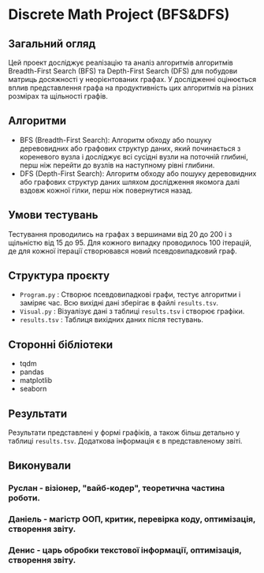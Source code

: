 # Discrete Math Project (BFS&DFS) 

## Загальний огляд
Цей проект досліджує реалізацію та аналіз алгоритмів алгоритмів Breadth-First Search (BFS) та Depth-First Search (DFS) для побудови матриць досяжності у неорієнтованих графах. У дослідженні оцінюється вплив представлення графа на продуктивність цих алгоритмів на різних розмірах та щільності графів.

## Алгоритми
+ BFS (Breadth-First Search): Алгоритм обходу або пошуку деревовидних або графових структур даних, який починається з кореневого вузла і досліджує всі сусідні вузли на поточній глибині, перш ніж перейти до вузлів на наступному рівні глибини.
+ DFS (Depth-First Search): Алгоритм обходу або пошуку деревовидних або графових структур даних шляхом дослідження якомога далі вздовж кожної гілки, перш ніж повернутися назад.

## Умови тестувань
Тестування проводились на графах з вершинами від 20 до 200 і з щільністю від 15 до 95. Для кожного випадку проводилось 100 ітерацій, де для кожної ітерації створювався новий псевдовипадковий граф.

## Структура проєкту
+ ``` Program.py ``` : Створює псевдовипадкові графи, тестує алгоритми і заміряє час. Всю вихідні дані зберігає в файлі ```results.tsv```.
+ ``` Visual.py ``` : Візуалізує дані з таблиці ``` results.tsv ``` і створює графіки.
+ ``` results.tsv ``` : Таблиця вихідних даних після тестувань.

## Сторонні бібліотеки
+ tqdm
+ pandas
+ matplotlib
+ seaborn

## Результати
Результати представлені у формі графіків, а також більш детально у таблиці ```results.tsv```. Додаткова інформація є в представленому звіті.

## Виконували
### Руслан - візіонер, "вайб-кодер", теоретична частина роботи. 
### Даніель - магістр ООП, критик, перевірка коду, оптимізація, створення звіту.
### Денис - царь обробки текстової інформації, оптимізація, створення звіту. 

